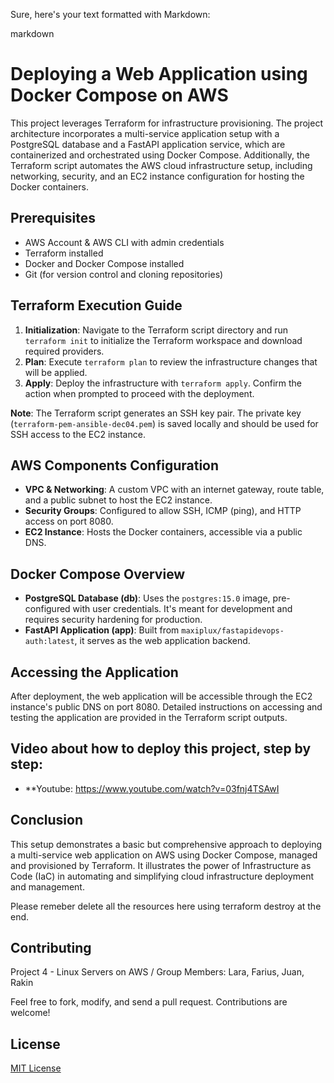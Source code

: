Sure, here's your text formatted with Markdown:

markdown
# Deploying a Web Application using Docker Compose on AWS

This project leverages Terraform for infrastructure provisioning. The project architecture incorporates a multi-service application setup with a PostgreSQL database and a FastAPI application service, which are containerized and orchestrated using Docker Compose. Additionally, the Terraform script automates the AWS cloud infrastructure setup, including networking, security, and an EC2 instance configuration for hosting the Docker containers.

## Prerequisites

- AWS Account & AWS CLI with admin credentials
- Terraform installed
- Docker and Docker Compose installed
- Git (for version control and cloning repositories)

## Terraform Execution Guide

1. **Initialization**: Navigate to the Terraform script directory and run `terraform init` to initialize the Terraform workspace and download required providers.
2. **Plan**: Execute `terraform plan` to review the infrastructure changes that will be applied.
3. **Apply**: Deploy the infrastructure with `terraform apply`. Confirm the action when prompted to proceed with the deployment.

**Note**: The Terraform script generates an SSH key pair. The private key (`terraform-pem-ansible-dec04.pem`) is saved locally and should be used for SSH access to the EC2 instance.

## AWS Components Configuration

- **VPC & Networking**: A custom VPC with an internet gateway, route table, and a public subnet to host the EC2 instance.
- **Security Groups**: Configured to allow SSH, ICMP (ping), and HTTP access on port 8080.
- **EC2 Instance**: Hosts the Docker containers, accessible via a public DNS.

## Docker Compose Overview

- **PostgreSQL Database (db)**: Uses the `postgres:15.0` image, pre-configured with user credentials. It's meant for development and requires security hardening for production.
- **FastAPI Application (app)**: Built from `maxiplux/fastapidevops-auth:latest`, it serves as the web application backend.

## Accessing the Application

After deployment, the web application will be accessible through the EC2 instance's public DNS on port 8080. Detailed instructions on accessing and testing the application are provided in the Terraform script outputs.

## Video about how to deploy this project, step by step:
- **Youtube: https://www.youtube.com/watch?v=03fnj4TSAwI


## Conclusion

This setup demonstrates a basic but comprehensive approach to deploying a multi-service web application on AWS using Docker Compose, managed and provisioned by Terraform. It illustrates the power of Infrastructure as Code (IaC) in automating and simplifying cloud infrastructure deployment and management.

Please remeber delete all the resources here using terraform destroy at the end.
 






Contributing
------------
Project 4 - Linux Servers on AWS / Group Members: Lara, Farius, Juan, Rakin


Feel free to fork, modify, and send a pull request. Contributions are welcome!

License
-------

[MIT License](LICENSE)



